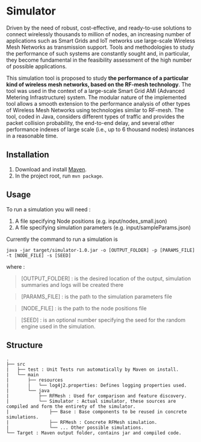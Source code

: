 # Simulator

Driven by the need of robust, cost-effective, and ready-to-use solutions to connect wirelessly thousands to million of nodes, an increasing number of applications such as Smart Grids and IoT networks use large-scale Wireless Mesh Networks as transmission support. Tools and methodologies to study the performance of such systems are constantly sought and, in particular, they become fundamental in the feasibility assessment of the high number of possible applications. 

This simulation tool is proposed to study **the performance of a particular kind of wireless mesh networks, based on the RF-mesh technology**. The tool was used in the context of a large-scale Smart Grid AMI (Advanced Metering Infrastructure) system. The modular nature of the implemented tool allows a smooth extension to the performance analysis of other types of Wireless Mesh Networks using technologies similar to RF-mesh. The tool, coded in Java, considers different types of traffic and provides the packet collision probability, the end-to-end delay, and several other performance indexes of large scale (i.e., up to 6 thousand nodes) instances in a reasonable time. 

## Installation
1. Download and install [Maven](https://maven.apache.org/).
2. In the project root, run `mvn package`.

## Usage

To run a simulation you will need :

1. A file specifying Node positions (e.g. input/nodes_small.json)
2. A file specifying simulation parameters (e.g. input/sampleParams.json)

Currently the command to run a simulation is

`java -jar target/simulator-1.0.jar -o [OUTPUT_FOLDER] -p [PARAMS_FILE] -t [NODE_FILE] -s [SEED]`

where :
> \[OUTPUT_FOLDER\] 
>: is the desired location of the output, simulation summaries and logs will be created there

>\[PARAMS_FILE\]
>: is the path to the simulation parameters file

>\[NODE_FILE\]
>: is the path to the node positions file

>\[SEED\]
>: is an optional number specifying the seed for the random engine used in the simulation.

## Structure
```
.
├── src
|   ├── test : Unit Tests run automatically by Maven on install.
|   └── main
|       ├── resources
|       |   └── log4j2.properties: Defines logging properties used.
|       └── java
|           ├── RFMesh : Used for comparison and feature discovery.
|           └── Simulator : Actual simulator, these sources are compiled and form the entirety of the simulator.
|               ├── Base : Base components to be reused in concrete simulations.
|               ├── RFMesh : Concrete RFMesh simulation.
|               └── ... Other possible simulations.
└── Target : Maven output folder, contains jar and compiled code.
```
